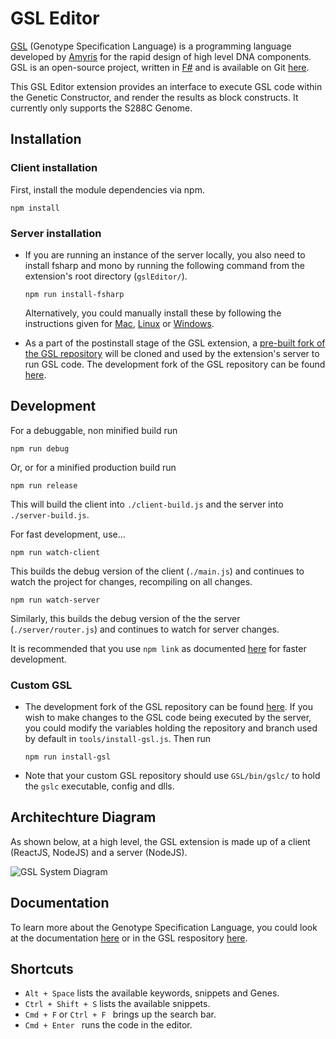 # GSL Editor

[GSL](http://pubs.acs.org/doi/abs/10.1021/acssynbio.5b00194) (Genotype Specification Language) is a programming language developed by [Amyris](https://amyris.com/) for the rapid design of high level DNA components. GSL is an open-source project, written in [F#](http://fsharp.org/) and is available on Git [here](https://github.com/Amyris/GSL).

This GSL Editor extension provides an interface to execute GSL code within the Genetic Constructor, and render the results as block constructs. It currently only supports the S288C Genome.

## Installation

### Client installation
First, install the module dependencies via npm.

```npm install```

### Server installation
* If you are running an instance of the server locally, you also need to install fsharp and mono by running the following command from the extension's root directory (```gslEditor/```). 

	``` npm run install-fsharp ```

	Alternatively, you could manually install these by following the instructions given for [Mac](http://fsharp.org/use/mac/), [Linux](http://fsharp.org/use/linux/) or [Windows](http://www.mono-project.com/download/#download-win).

* As a part of the postinstall stage of the GSL extension, a [pre-built fork of the GSL repository](https://github.com/rupalkhilari/GSL-build) will be cloned and used by the extension's server to run GSL code. The development fork of the GSL repository can be found [here](https://github.com/rupalkhilari/GSL).


## Development

For a debuggable, non minified build run

```npm run debug```

Or, or for a minified production build run

```npm run release```

This will build the client into `./client-build.js` and the server into `./server-build.js`.

For fast development, use...

```npm run watch-client```

This builds the debug version of the client (`./main.js`) and continues to watch the project for changes, recompiling on all changes. 

```npm run watch-server```

Similarly, this builds the debug version of the the server (`./server/router.js`) and continues to watch for server changes.

It is recommended that you use ``` npm link ``` as documented [here](https://github.com/autodesk-bionano/genome-designer/blob/master/docs/extensions/npmLink.md) for faster development.

### Custom GSL

* The development fork of the GSL repository can be found [here](https://github.com/rupalkhilari/GSL). If you wish to make changes to the GSL code being executed by the server, you could modify the variables holding the repository and branch used by default in ``` tools/install-gsl.js ```. Then run

	``` npm run install-gsl ```

* Note that your custom GSL repository should use ``` GSL/bin/gslc/ ``` to hold the ``` gslc ``` executable, config and dlls.

## Architechture Diagram
As shown below, at a high level, the GSL extension is made up of a client (ReactJS, NodeJS) and a server (NodeJS).

![GSL System Diagram](https://cloud.githubusercontent.com/assets/7693347/18800773/ad4e4efe-8193-11e6-9576-eb738cbdbdaf.png)

## Documentation


To learn more about the Genotype Specification Language, you could look at the documentation [here](https://geneticconstructor.readme.io/docs/genotype-specification-language) or in the GSL respository [here](https://github.com/Amyris/GSL/blob/master/README.md).

## Shortcuts
* ```Alt + Space``` lists the available keywords, snippets and Genes.
* ```Ctrl + Shift + S``` lists the available snippets.
* ```Cmd + F``` or ```Ctrl + F ``` brings up the search bar.
* ```Cmd + Enter ``` runs the code in the editor.